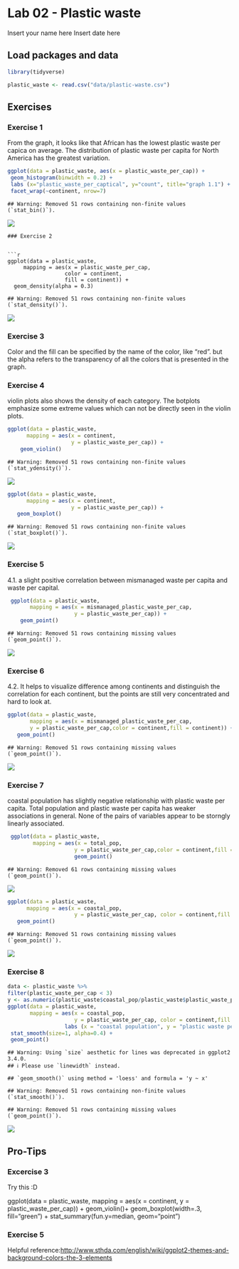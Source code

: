 Lab 02 - Plastic waste
================
Insert your name here
Insert date here

## Load packages and data

``` r
library(tidyverse) 
```

``` r
plastic_waste <- read.csv("data/plastic-waste.csv")
```

## Exercises

### Exercise 1

From the graph, it looks like that African has the lowest plastic waste
per capica on average. The distribution of plastic waste per capita for
North America has the greatest variation.

``` r
ggplot(data = plastic_waste, aes(x = plastic_waste_per_cap)) +
 geom_histogram(binwidth = 0.2) +
 labs (x="plastic_waste_per_captical", y="count", title="graph 1.1") +
 facet_wrap(~continent, nrow=7)
```

    ## Warning: Removed 51 rows containing non-finite values (`stat_bin()`).

![](lab-02_files/figure-gfm/plastic-waste-continent-1.png)<!-- -->


    ### Exercise 2


    ```r
    ggplot(data = plastic_waste, 
         mapping = aes(x = plastic_waste_per_cap, 
                      color = continent, 
                      fill = continent)) +
      geom_density(alpha = 0.3)

    ## Warning: Removed 51 rows containing non-finite values (`stat_density()`).

![](lab-02_files/figure-gfm/plastic-waste-density-1.png)<!-- -->

### Exercise 3

Color and the fill can be specified by the name of the color, like
“red”. but the alpha refers to the transparency of all the colors that
is presented in the graph.

### Exercise 4

violin plots also shows the density of each category. The botplots
emphasize some extreme values which can not be directly seen in the
violin plots.

``` r
ggplot(data = plastic_waste, 
      mapping = aes(x = continent, 
                    y = plastic_waste_per_cap)) +
    geom_violin()
```

    ## Warning: Removed 51 rows containing non-finite values (`stat_ydensity()`).

![](lab-02_files/figure-gfm/plastic-waste-violin-1.png)<!-- -->

``` r
ggplot(data = plastic_waste, 
      mapping = aes(x = continent, 
                    y = plastic_waste_per_cap)) +
   geom_boxplot()
```

    ## Warning: Removed 51 rows containing non-finite values (`stat_boxplot()`).

![](lab-02_files/figure-gfm/plastic-waste-violin-2.png)<!-- -->

### Exercise 5

4.1. a slight positive correlation between mismanaged waste per capita
and waste per capital.

``` r
 ggplot(data = plastic_waste, 
       mapping = aes(x = mismanaged_plastic_waste_per_cap,
                     y = plastic_waste_per_cap)) +
    geom_point()
```

    ## Warning: Removed 51 rows containing missing values (`geom_point()`).

![](lab-02_files/figure-gfm/plastic-waste-mismanaged-1.png)<!-- -->

### Exercise 6

4.2. It helps to visualize difference among continents and distinguish
the correlation for each continent, but the points are still very
concentrated and hard to look at.

``` r
ggplot(data = plastic_waste, 
       mapping = aes(x = mismanaged_plastic_waste_per_cap, 
       y = plastic_waste_per_cap,color = continent,fill = continent)) +
   geom_point()
```

    ## Warning: Removed 51 rows containing missing values (`geom_point()`).

![](lab-02_files/figure-gfm/plastic-waste-mismanaged-continent-1.png)<!-- -->

### Exercise 7

coastal population has slightly negative relationship with plastic waste
per capita. Total population and plastic waste per capita has weaker
associations in general. None of the pairs of variables appear to be
storngly linearly associated.

``` r
 ggplot(data = plastic_waste, 
        mapping = aes(x = total_pop, 
                     y = plastic_waste_per_cap,color = continent,fill = continent)) +
                     geom_point()
```

    ## Warning: Removed 61 rows containing missing values (`geom_point()`).

![](lab-02_files/figure-gfm/plastic-waste-population-total-1.png)<!-- -->

``` r
ggplot(data = plastic_waste, 
      mapping = aes(x = coastal_pop, 
                     y = plastic_waste_per_cap, color = continent,fill = continent)) +
   geom_point()
```

    ## Warning: Removed 51 rows containing missing values (`geom_point()`).

![](lab-02_files/figure-gfm/plastic-waste-population-coastal-1.png)<!-- -->

### Exercise 8

``` r
data <- plastic_waste %>%
filter(plastic_waste_per_cap < 3)
y <- as.numeric(plastic_waste$coastal_pop/plastic_waste$plastic_waste_per_cap)
ggplot(data = plastic_waste, 
       mapping = aes(x = coastal_pop,
                     y = plastic_waste_per_cap, color = continent,fill = continent)) +
                  labs (x = "coastal population", y = "plastic waste per capita", title = "plastic waste vs. coastal population portion", fill = "continent") + 
 stat_smooth(size=1, alpha=0.4) +
 geom_point()
```

    ## Warning: Using `size` aesthetic for lines was deprecated in ggplot2 3.4.0.
    ## ℹ Please use `linewidth` instead.

    ## `geom_smooth()` using method = 'loess' and formula = 'y ~ x'

    ## Warning: Removed 51 rows containing non-finite values (`stat_smooth()`).

    ## Warning: Removed 51 rows containing missing values (`geom_point()`).

![](lab-02_files/figure-gfm/recreate-viz-1.png)<!-- -->

## Pro-Tips

### Excercise 3

Try this :D

ggplot(data = plastic_waste, mapping = aes(x = continent, y =
plastic_waste_per_cap)) + geom_violin()+ geom_boxplot(width=.3,
fill=“green”) + stat_summary(fun.y=median, geom=“point”)

### Exercise 5

Helpful
reference:<http://www.sthda.com/english/wiki/ggplot2-themes-and-background-colors-the-3-elements>

